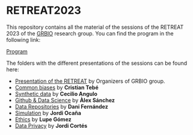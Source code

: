 # RETREAT2023

This repository contains all the material of the sessions of the RETREAT 2023 of the [GRBIO](https://grbio.upc.edu/en) research group. You can find the program in the following link:

[Program](https://github.com/GRBio/RETREAT2023/blob/main/Programa%20RETREAT%202023.pdf)

The folders with the different presentations of the sessions can be found here:

- [Presentation of the RETREAT](https://github.com/GRBio/RETREAT2023/tree/main/Presentation) by Organizers of GRBIO group.
- [Common biases](https://github.com/GRBio/RETREAT2023/tree/main/Common%20biases) by **Cristian Tebé**
- [Synthetic data](https://github.com/GRBio/RETREAT2023/tree/main/Synthetic%20data) by **Cecilio Angulo**
- [Github & Data Science](https://github.com/GRBio/RETREAT2023/tree/main/Github%20and%20data%20science) by **Àlex Sánchez**
- [Data Repositories]() by **Dani Fernández**
- [Simulation](https://github.com/GRBio/RETREAT2023/tree/main/Simulation) by **Jordi Ocaña**
- [Ethics](https://github.com/GRBio/RETREAT2023/tree/main/Etichs) by **Lupe Gómez**
- [Data Privacy](https://github.com/GRBio/RETREAT2023/tree/main/Data%20Privacy) by **Jordi Cortés**
